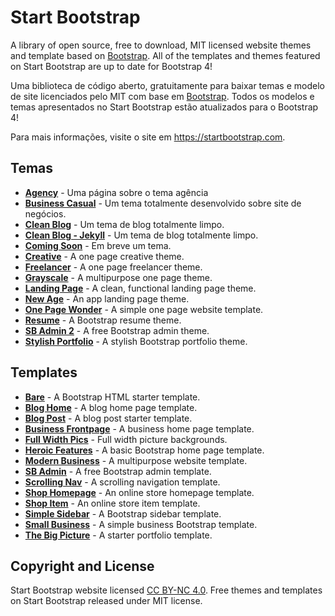 # Start Bootstrap

A library of open source, free to download, MIT licensed website themes and template based on [Bootstrap](https://getbootstrap.com/). All of the templates and themes featured on Start Bootstrap are up to date for Bootstrap 4!

Uma biblioteca de código aberto, gratuitamente para baixar temas e modelo de site licenciados pelo MIT com base em [Bootstrap](https://getbootstrap.com/). Todos os modelos e temas apresentados no Start Bootstrap estão atualizados para o Bootstrap 4!

Para mais informações, visite o site em <https://startbootstrap.com>.

## Temas

- [**Agency**](https://startbootstrap.com/themes/agency/) - Uma página sobre o tema agência
- [**Business Casual**](https://startbootstrap.com/themes/business-casual/) - Um tema totalmente desenvolvido sobre site de negócios.
- [**Clean Blog**](https://startbootstrap.com/themes/clean-blog/) - Um tema de blog totalmente limpo.
- [**Clean Blog - Jekyll**](https://startbootstrap.com/themes/clean-blog-jekyll/) - Um tema de blog totalmente limpo.
- [**Coming Soon**](https://startbootstrap.com/themes/coming-soon/) - Em breve um tema.
- [**Creative**](https://startbootstrap.com/themes/creative/) - A one page creative theme.
- [**Freelancer**](https://startbootstrap.com/themes/freelancer/) - A one page freelancer theme.
- [**Grayscale**](https://startbootstrap.com/themes/grayscale/) - A multipurpose one page theme.
- [**Landing Page**](https://startbootstrap.com/themes/landing-page/) - A clean, functional landing page theme.
- [**New Age**](https://startbootstrap.com/themes/new-age/) - An app landing page theme.
- [**One Page Wonder**](https://startbootstrap.com/themes/one-page-wonder/) - A simple one page website template.
- [**Resume**](https://startbootstrap.com/themes/resume/) - A Bootstrap resume theme.
- [**SB Admin 2**](https://startbootstrap.com/themes/sb-admin-2/) - A free Bootstrap admin theme.
- [**Stylish Portfolio**](https://startbootstrap.com/themes/stylish-portfolio/) - A stylish Bootstrap portfolio theme.

## Templates

- [**Bare**](https://startbootstrap.com/templates/bare/) - A Bootstrap HTML starter template.
- [**Blog Home**](https://startbootstrap.com/templates/blog-home/) - A blog home page template.
- [**Blog Post**](https://startbootstrap.com/templates/blog-post/) - A blog post starter template.
- [**Business Frontpage**](https://startbootstrap.com/templates/business-frontpage/) - A business home page template.
- [**Full Width Pics**](https://startbootstrap.com/templates/full-width-pics/) - Full width picture backgrounds.
- [**Heroic Features**](https://startbootstrap.com/templates/heroic-features/) - A basic Bootstrap home page template.
- [**Modern Business**](https://startbootstrap.com/templates/modern-business/) - A multipurpose website template.
- [**SB Admin**](https://startbootstrap.com/templates/sb-admin/) - A free Bootstrap admin template.
- [**Scrolling Nav**](https://startbootstrap.com/templates/scrolling-nav/) - A scrolling navigation template.
- [**Shop Homepage**](https://startbootstrap.com/templates/shop-homepage/) - An online store homepage template.
- [**Shop Item**](https://startbootstrap.com/templates/shop-item/) - An online store item template.
- [**Simple Sidebar**](https://startbootstrap.com/templates/simple-sidebar/) - A Bootstrap sidebar template.
- [**Small Business**](https://startbootstrap.com/templates/small-business/) - A simple business Bootstrap template.
- [**The Big Picture**](https://startbootstrap.com/templates/the-big-picture/) - A starter portfolio template.

## Copyright and License

Start Bootstrap website licensed [CC BY-NC 4.0](https://creativecommons.org/licenses/by-nc/4.0/). Free themes and templates on Start Bootstrap released under MIT license.
